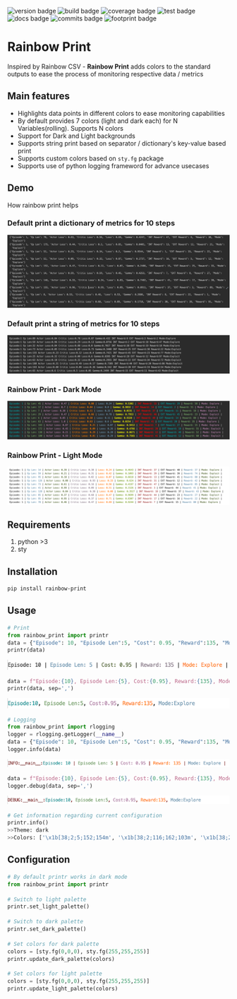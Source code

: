 <!-- Start of Badges -->
![version badge](https://img.shields.io/badge/rztrl%20version-0.0.0-green.svg)
![build badge](https://img.shields.io/badge/build-passing-green.svg)
![coverage badge](https://img.shields.io/badge/coverage-0.00%25|%200.0k/0k%20lines-green.svg)
![test badge](https://img.shields.io/badge/tests-0%20total%7C0%20%E2%9C%93%7C0%20%E2%9C%98-green.svg)
![docs badge](https://img.shields.io/badge/docs-none-green.svg)
![commits badge](https://img.shields.io/badge/commits%20since%20v0.0.0-0-green.svg)
![footprint badge](https://img.shields.io/badge/mem%20footprint%20-0.00%20Mb-green.svg)
<!-- End of Badges -->

# Rainbow Print

Inspired by Rainbow CSV - **Rainbow Print** adds colors to the standard outputs to ease the process of monitoring respective data / metrics

## Main features

* Highlights data points in different colors to ease monitoring capabilities
* By default provides 7 colors (light and dark each) for N Variables(rolling). Supports N colors 
* Support for Dark and Light backgrounds
* Supports string print based on separator / dictionary's key-value based print
* Supports custom colors based on ``sty.fg`` package
* Supports use of python logging frameword for advance usecases

## Demo 

How rainbow print helps

### Default print a dictionary of metrics for 10 steps
![Dict Print](https://github.com/kingspp/rainbow-print/blob/master/assets/print_dict.png?raw=true)
### Default print a string of metrics for 10 steps
![Str Print](https://github.com/kingspp/rainbow-print/blob/master/assets/print_str.png?raw=true)
### Rainbow Print - Dark Mode
![Rainbow Print Dark](https://github.com/kingspp/rainbow-print/blob/master/assets/printr-dark.png?raw=true)
### Rainbow Print - Light Mode
![Rainbow Print Light](https://github.com/kingspp/rainbow-print/blob/master/assets/printr-light.png?raw=true)

## Requirements
1. python >3
2. sty

## Installation
```bash
pip install rainbow-print
```

## Usage
```python
# Print
from rainbow_print import printr
data = {"Episode": 10, "Episode Len":5, "Cost": 0.95, "Reward":135, "Mode":"Explore"}
printr(data)
```
![printr dict](https://github.com/kingspp/rainbow-print/blob/master/assets/printr-dict-1.png?raw=true)
```python
data = f"Episode:{10}, Episode Len:{5}, Cost:{0.95}, Reward:{135}, Mode:{'Explore'}"
printr(data, sep=',')
```
![printr str](https://github.com/kingspp/rainbow-print/blob/master/assets/printr-str-1.png?raw=true)
```python
# Logging
from rainbow_print import rlogging
logger = rlogging.getLogger(__name__)
data = {"Episode": 10, "Episode Len":5, "Cost": 0.95, "Reward":135, "Mode":"Explore"}
logger.info(data)
```
![logger dict](https://github.com/kingspp/rainbow-print/blob/master/assets/logger-dict-1.png?raw=true)
```python
data = f"Episode:{10}, Episode Len:{5}, Cost:{0.95}, Reward:{135}, Mode:{'Explore'}"
logger.debug(data, sep=',')
```
![logger str](https://github.com/kingspp/rainbow-print/blob/master/assets/logger-str-1.png?raw=true)
```python
# Get information regarding current configuration
printr.info()
>>Theme: dark
>>Colors: ['\x1b[38;2;5;152;154m', '\x1b[38;2;116;162;103m', '\x1b[38;2;179;128;168m', '\x1b[38;2;255;127;0m', '\x1b[38;2;112;154;180m', '\x1b[38;2;255;255;0m', '\x1b[38;2;255;0;0m']
```

## Configuration
```python
# By default printr works in dark mode
from rainbow_print import printr

# Switch to light palette
printr.set_light_palette()

# Switch to dark palette
printr.set_dark_palette()

# Set colors for dark palette
colors = [sty.fg(0,0,0), sty.fg(255,255,255)]
printr.update_dark_palette(colors)

# Set colors for light palette
colors = [sty.fg(0,0,0), sty.fg(255,255,255)]
printr.update_light_palette(colors)
```
